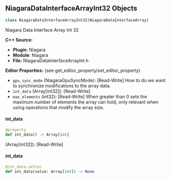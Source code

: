 ## NiagaraDataInterfaceArrayInt32 Objects

```python
class NiagaraDataInterfaceArrayInt32(NiagaraDataInterfaceArray)
```

Niagara Data Interface Array Int 32

**C++ Source:**

- **Plugin**: Niagara
- **Module**: Niagara
- **File**: NiagaraDataInterfaceArrayInt.h

**Editor Properties:** (see get_editor_property/set_editor_property)

- ``gpu_sync_mode`` (NiagaraGpuSyncMode):  [Read-Write] How to do we want to synchronize modifications to the array data.
- ``int_data`` (Array[int32]):  [Read-Write]
- ``max_elements`` (int32):  [Read-Write] When greater than 0 sets the maximum number of elements the array can hold, only relevant when using operations that modify the array size.

<a id="unreal.NiagaraDataInterfaceArrayInt32.int_data"></a>

#### int_data

```python
@property
def int_data() -> Array[int]
```

(Array[int32]):  [Read-Write]

<a id="unreal.NiagaraDataInterfaceArrayInt32.int_data"></a>

#### int_data

```python
@int_data.setter
def int_data(value: Array[int]) -> None
```

<a id="unreal.NiagaraDataInterfaceArrayUInt8"></a>